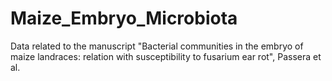 # Maize_Embryo_Microbiota
Data related to the manuscript "Bacterial communities in the embryo of maize landraces: relation with susceptibility to fusarium ear rot", Passera et al.
